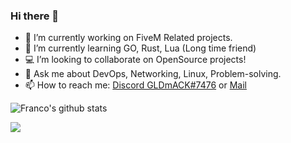 ### Hi there 👋


- 🔭 I’m currently working on FiveM Related projects.
- 🌱 I’m currently learning GO, Rust, Lua (Long time friend)
- 💻 I’m looking to collaborate on OpenSource projects!
- 💬 Ask me about DevOps, Networking, Linux, Problem-solving.
- 📫 How to reach me: [Discord GLDmACK#7476](https://discord.com/users/313866383844966400) or [Mail](mailto:francosanllehi@gmail.com)

![Franco's github stats](https://github-readme-stats.vercel.app/api?username=DmACKGL)


![](https://komarev.com/ghpvc/?username=DmACKGL&style=flat-square)

